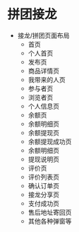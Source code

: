# 拼团接龙
* 接龙/拼团页面布局
    - 首页
    - 个人首页
    - 发布页
    - 商品详情页
    - 我带来的人页
    - 参与者页
    - 浏览者页
    - 个人信息页
    - 余额页
    - 余额明细页
    - 余额提现页
    - 余额提现成功页
    - 余额明细页
    - 提现说明页
    - 评价页
    - 评价列表页
    - 确认订单页
    - 接龙分享页
    - 支付成功页
    - 售后地址寄回页
    - 其他各种弹窗等
